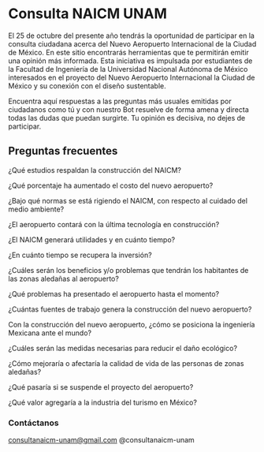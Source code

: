 
# Consulta NAICM UNAM


El 25 de octubre del presente año tendrás la oportunidad de participar en la consulta ciudadana acerca del Nuevo Aeropuerto Internacional de la Ciudad de México. En este sitio encontrarás herramientas  que te permitirán emitir una opinión más informada. 
Esta iniciativa es impulsada por estudiantes  de la Facultad de Ingeniería de la  Universidad Nacional Autónoma de México interesados en el proyecto del Nuevo Aeropuerto Internacional la Ciudad de México y su conexión con el diseño sustentable. 

Encuentra aquí respuestas a las preguntas más usuales emitidas por ciudadanos como tú y con nuestro Bot resuelve  de forma amena y directa todas las dudas que puedan surgirte. Tu opinión es decisiva, no dejes de participar. 



## Preguntas frecuentes


¿Qué estudios respaldan la construcción del NAICM?

¿Qué porcentaje ha aumentado el costo del nuevo aeropuerto?

¿Bajo qué normas se está rigiendo el NAICM, con respecto al cuidado del medio ambiente?

¿El aeropuerto contará con la última tecnología en construcción?

¿El NAICM generará utilidades y en cuánto tiempo?

¿En cuánto tiempo se recupera la inversión?

¿Cuáles serán los beneficios y/o problemas que tendrán los habitantes de las zonas aledañas al aeropuerto?

¿Qué problemas ha presentado el aeropuerto hasta el momento?

¿Cuántas fuentes de trabajo genera la construcción del nuevo aeropuerto?

Con la construcción del nuevo aeropuerto, ¿cómo se posiciona la ingeniería Mexicana ante el mundo?

¿Cuáles serán las medidas necesarias para reducir el daño ecológico?

¿Cómo mejoraría o afectaría la calidad de vida de las personas de zonas aledañas?

¿Qué pasaría si se suspende el proyecto del aeropuerto?

¿Qué valor agregaría a la industria del turismo en México?



### Contáctanos

consultanaicm-unam@gmail.com
@consultanaicm-unam
